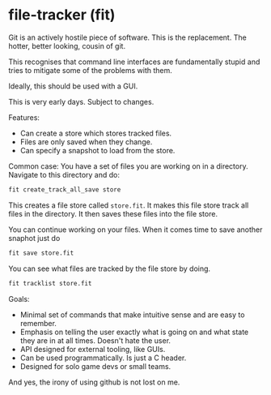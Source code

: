 # file-tracker (fit)
Git is an actively hostile piece of software. This is the replacement.
The hotter, better looking, cousin of git.

This recognises that command line interfaces are fundamentally stupid 
and tries to mitigate some of the problems with them. 

Ideally, this should be used with a GUI.

This is very early days. Subject to changes.

Features:
- Can create a store which stores tracked files.
- Files are only saved when they change.
- Can specify a snapshot to load from the store.

Common case:
You have a set of files you are working on in a directory. Navigate to this directory
and do:

```bash
fit create_track_all_save store  
```

This creates a file store called `store.fit`. 
It makes this file store track all files in the directory. 
It then saves these files into the file store.

You can continue working on your files. When it comes time to save another snaphot just do 

```bash
fit save store.fit
```

You can see what files are tracked by the file store by doing.

```bash
fit tracklist store.fit
```

Goals:
- Minimal set of commands that make intuitive sense and are easy to remember.
- Emphasis on telling the user exactly what is going on and what state they are in at all times. Doesn't hate the user.
- API designed for external tooling, like GUIs.
- Can be used programmatically. Is just a C header. 
- Designed for solo game devs or small teams.

And yes, the irony of using github is not lost on me.
